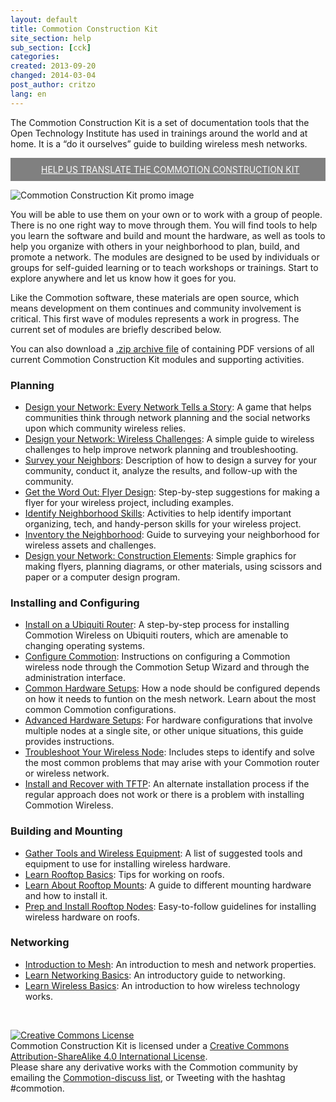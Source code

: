 ```yaml
---
layout: default
title: Commotion Construction Kit
site_section: help
sub_section: [cck]
categories: 
created: 2013-09-20
changed: 2014-03-04
post_author: critzo
lang: en
---
```

  <p>The Commotion Construction Kit is a set of documentation tools that the Open Technology Institute has used in trainings around the world and at home. It is a “do it ourselves” guide to building wireless mesh networks.</p>

<div><span style="padding:10px;background-color:Gray;font-size:1em;display:block;"><img alt="" class="noscale" height="10" src="/files/styles/large/public/arrow_wht.png" style="vertical-align:middle;margin-right:10px;" width="29" /><a href="https://www.transifex.com/projects/p/commotion-documentation/" style="color:white;target:new tab front;">HELP US TRANSLATE THE COMMOTION CONSTRUCTION KIT</a></span></div>

<p><img alt="Commotion Construction Kit promo image" src="/files/styles/large/public/CCK_general_intro.png" /></p>

<p>You will be able to use them on your own or to work with a group of people. There is no one right way to move through them. You will find tools to help you learn the software and build and mount the hardware, as well as tools to help you organize with others in your neighborhood to plan, build, and promote a network. The modules are designed to be used by individuals or groups for self-guided learning or to teach workshops or trainings. Start to explore anywhere and let us know how it goes for you.</p>

<p>Like the Commotion software, these materials are open source, which means development on them continues and community involvement is critical. This first wave of modules represents a work in progress. The current set of modules are briefly described below.</p>

<p>You can also download a <a href="http://files.opentechinstitute.org/~commotion/CCK-All PDFs-12-17-2013.zip">.zip archive file</a> of containing PDF versions of all current Commotion Construction Kit modules and supporting activities.</p>

<h3>Planning</h3>

<ul>
	<li><a href="/docs/cck/planning/design-your-network-every-network-tells-story">Design your Network: Every Network Tells a Story</a>: A game that helps communities think through network planning and the&nbsp;social networks upon which community wireless relies.</li>
	<li><a href="/docs/cck/planning/wireless-challenges">Design your Network: Wireless Challenges</a>: A simple guide to wireless challenges to help improve network planning&nbsp;and troubleshooting.</li>
	<li><a href="/docs/cck/planning/survey-your-neighbors">Survey your Neighbors</a>: Description of how to design a survey for your community, conduct it, analyze the results, and follow-up with the community.</li>
	<li><a href="/docs/cck/planning/get-word-out-flyer-design">Get the Word Out: Flyer Design</a>: Step-by-step suggestions for making a flyer for your wireless project, including examples.</li>
	<li><a href="/docs/cck/planning/identify-neighborhood-skills">Identify Neighborhood Skills</a>: Activities to help identify important organizing, tech, and handy-person&nbsp;skills for your wireless project.</li>
	<li><a href="/docs/cck/planning/inventory-the-neighborhood">Inventory the Neighborhood</a>: Guide to surveying your neighborhood for wireless assets and challenges.</li>
	<li><a href="/docs/cck/planning/design-your-network-construction-elements">Design your Network: Construction Elements</a>: Simple graphics for making flyers, planning diagrams, or other materials, using scissors and paper or a computer design program.</li>
</ul>

<h3>Installing and Configuring</h3>

<ul>
	<li><a href="/docs/cck/installing-configuring/install-ubiquiti-router">Install on a Ubiquiti Router</a>: A step-by-step process for installing Commotion Wireless on Ubiquiti routers, which are amenable to changing operating systems.</li>
	<li><a href="/docs/cck/installing-configuring/configure-commotion">Configure Commotion</a>: Instructions on configuring a Commotion wireless node through the Commotion Setup Wizard and through the administration interface.</li>
	<li><a href="/docs/cck/installing-configuring/common-hardware-setups/">Common Hardware Setups</a>: How a node should be configured depends on how it needs to funtion on the mesh network. Learn about the most common Commotion configurations.</li>
	<li><a href="/docs/cck/installing-configuring/advanced-hardware-setups/">Advanced Hardware Setups</a>: For hardware configurations that involve multiple nodes at a single site, or other unique situations, this guide provides instructions.</li>
	<li><a href="/docs/cck/installing-configuring/troubleshoot-your-wireless-node">Troubleshoot Your Wireless Node</a>: Includes steps to identify and solve the most common problems that may arise with your Commotion router or wireless network.</li>
	<li><a href="/docs/cck/installing-configuring/install-and-recover-tftp">Install and Recover with TFTP</a>: An alternate installation process if the regular approach does not work or there is a problem with installing Commotion Wireless.</li>
</ul>

<h3>Building and Mounting</h3>

<ul>
	<li><a href="/docs/cck/building-mounting/gather-tools-and-wireless-equipment">Gather Tools and Wireless Equipment</a>: A list of suggested tools and equipment to use for installing wireless hardware.</li>
	<li><a href="/docs/cck/building-mounting/learn-rooftop-basics">Learn Rooftop Basics</a>: Tips for working on roofs.</li>
	<li><a href="/docs/cck/building-mounting/learn-about-rooftop-mounts">Learn About Rooftop Mounts</a>: A guide to different mounting hardware and how to install it.</li>
	<li><a href="/docs/cck/building-mounting/prep-install-rooftop-nodes">Prep and Install Rooftop Nodes</a>: Easy-to-follow guidelines for installing wireless hardware on roofs.</li>
</ul>

<h3>Networking</h3>

<ul>
	<li><a href="/docs/cck/networking/intro-to-mesh">Introduction to Mesh</a>: An introduction to mesh and network properties.</li>
	<li><a href="/docs/cck/networking/learn-networking-basics">Learn Networking Basics</a>: An introductory guide to networking.</li>
	<li><a href="/docs/cck/networking/learn-wireless-basics">Learn Wireless Basics</a>: An introduction to how wireless technology works.</li>
</ul>

<p>&nbsp;</p>

<p class="rtecenter"><a rel="license" href="http://creativecommons.org/licenses/by-sa/4.0/"><img alt="Creative Commons License" style="border-width:0" src="http://i.creativecommons.org/l/by-sa/4.0/88x31.png" /></a><br /><span xmlns:dct="http://purl.org/dc/terms/" property="dct:title">Commotion Construction Kit</span> is licensed under a <a rel="license" href="http://creativecommons.org/licenses/by-sa/4.0/">Creative Commons Attribution-ShareAlike 4.0 International License</a>.<br />
Please share any derivative works with the Commotion community by emailing the <a href="https://lists.chambana.net/mailman/listinfo/commotion-discuss">Commotion-discuss list</a>, or Tweeting with the hashtag #commotion.</p>
 
